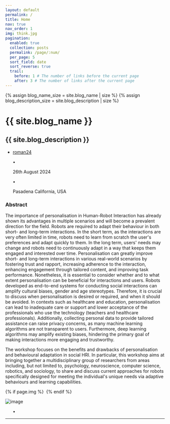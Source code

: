 ```yaml
---
layout: default
permalink: /
title: Home
nav: true
nav_order: 1
img: think.jpg
pagination:
  enabled: true
  collection: posts
  permalink: /page/:num/
  per_page: 5
  sort_field: date
  sort_reverse: true
  trail:
    before: 1 # The number of links before the current page
    after: 3 # The number of links after the current page
---
```

<link rel="stylesheet" href="{{ site.baseurl | prepend: site.url }}/custom.css">
<div class="post">

{% assign blog_name_size = site.blog_name | size %}
{% assign blog_description_size = site.blog_description | size %}

  <div class="header-bar">
    <h1>{{ site.blog_name }}</h1>
    <h2>{{ site.blog_description }}</h2>
  </div>

  <div class="tag-category-list">
    <ul class="p-0 m-0">      
        <li>
          <i class="fa-solid fa-hashtag fa-sm"></i> <a href="https://www.ro-man2024.org/" target=_blank>roman24</a>
        </li>
          <p>&bull;</p>
          <i class="fa-solid fa-pin fa-sm"></i> <p> 26th August 2024</p>
        <p>&bull;</p>
        <i class="fa fa-place" aria-hidden="true"></i> <p> Pasadena California, USA</p>
    </ul>
  </div>
  

<!-- <div style="text-align: center;"><p><h3>Personalisation in robotics is...</h3></p></div> -->
<!-- <div style="margin-top: -15px; text-align: center;"><p><h3><span id="typing-text"></span></h3></p></div> -->
</div>

<div class="row m-3">
<div class="col-sm-9">
<h3>Abstract</h3>
<p class="main-description">
The importance of personalisation in Human-Robot Interaction has already shown its advantages in multiple scenarios and will become a prevalent direction for the field.
Robots are required to adapt their behaviour in both short- and long-term interactions.
In the short term, as the interactions are very often limited in time, robots need to learn from scratch the user's preferences and adapt quickly to them. In the long term, users' needs may change and robots need to continuously adapt in a way that keeps them engaged and interested over time.
Personalisation can greatly improve short- and long-term interactions in various real-world scenarios by fostering trust and rapport, increasing adherence to the interaction, enhancing engagement through tailored content, and improving task performance. 
Nonetheless, it is essential to consider whether and to what extent personalisation can be beneficial for interactions and users. Robots developed as end-to-end systems for conducting social interactions can amplify cultural biases, gender and age stereotypes. Therefore, it is crucial to discuss when personalisation is desired or required, and when it should be avoided. 
In contexts such as healthcare and education, personalisation can lead to inadequate care or support and lower acceptance of the professionals who use the technology (teachers and healthcare professionals). Additionally, collecting personal data to provide tailored assistance can raise privacy concerns, as many machine learning algorithms are not transparent to users. Furthermore, deep learning algorithms may amplify existing biases, hindering the primary goal of making interactions more engaging and trustworthy.


The workshop focuses on the benefits and drawbacks of personalisation and behavioural adaptation in social HRI. In particular, this workshop aims at bringing together a multidisciplinary group of researchers from areas including, but not limited to, psychology, neuroscience, computer science, robotics, and sociology, to share and discuss current approaches for robots specifically designed for meeting the individual's unique needs via adaptive behaviours and learning capabilities.

</p>
</div>
<div class="col-sm-3">

{% if page.img %}
  <img class="caption__media" data-interchange="
  {% for img in page.img %}
    [{{site.baseurl}}/asset/img/{{img[1]}} ({{img[0]}})]
    {% unless forloop.last %}, {% endunless %}
  {% endfor %}
  ">
{% endif %}

<img class="card-img" src="{{ site.baseurl }}/assets/img/{{ page.img }}" alt="image">

</div>

</div>

<div class="tag-category-list">
    <ul class="p-0 m-0">
        <p>&bull;</p>
    </ul>
  </div>
  <hr>
</div>
